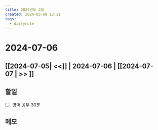 ```yaml
---
title: 2024년도 2월
created: 2024-03-08 13:11
tags:
  - dailynote
---
```

# 2024-07-06
## [[2024-07-05| <<]] | 2024-07-06 | [[2024-07-07 | >> ]]

## 할일
- [ ] 영어 공부 30분


## 메모

